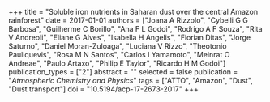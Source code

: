 +++
title = "Soluble iron nutrients in Saharan dust over the central Amazon rainforest"
date = 2017-01-01
authors = ["Joana A Rizzolo", "Cybelli G G Barbosa", "Guilherme C Borillo", "Ana F L Godoi", "Rodrigo A F Souza", "Rita V Andreoli", "Eliane G Alves", "Isabella H Angelis", "Florian Ditas", "Jorge Saturno", "Daniel Moran-Zuloaga", "Luciana V Rizzo", "Theotonio Pauliquevis", "Rosa M N Santos", "Carlos I Yamamoto", "Meinrat O Andreae", "Paulo Artaxo", "Philip E Taylor", "Ricardo H M Godoi"]
publication_types = ["2"]
abstract = ""
selected = false
publication = "*Atmospheric Chemistry and Physics*"
tags = ["ATTO", "Amazon", "Dust", "Dust transport"]
doi = "10.5194/acp-17-2673-2017"
+++

